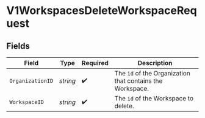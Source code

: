# V1WorkspacesDeleteWorkspaceRequest


## Fields

| Field                                                                | Type                                                                 | Required                                                             | Description                                                          |
| -------------------------------------------------------------------- | -------------------------------------------------------------------- | -------------------------------------------------------------------- | -------------------------------------------------------------------- |
| `OrganizationID`                                                     | *string*                                                             | :heavy_check_mark:                                                   | The <code>id</code> of the Organization that contains the Workspace. |
| `WorkspaceID`                                                        | *string*                                                             | :heavy_check_mark:                                                   | The <code>id</code> of the Workspace to delete.                      |